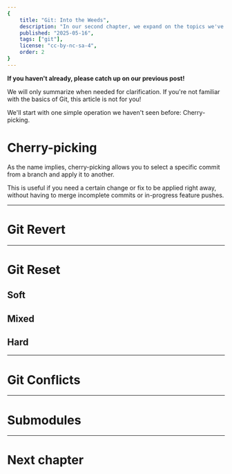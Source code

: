```yaml
---
{
	title: "Git: Into the Weeds",
	description: "In our second chapter, we expand on the topics we've discussed and talk about the bothersome and tricky portions of Git!",
	published: "2025-05-16",
	tags: ["git"],
	license: "cc-by-nc-sa-4",
	order: 2
}
---
```


**If you haven't already, please catch up on our previous post!**

We will only summarize when needed for clarification. If you're not familiar with the basics of Git, this article is not for you!

We'll start with one simple operation we haven't seen before: Cherry-picking.

# Cherry-picking

As the name implies, cherry-picking allows you to select a specific commit from a branch and apply it to another.

This is useful if you need a certain change or fix to be applied right away, without having to merge incomplete commits or in-progress feature pushes.

---

# Git Revert

---

# Git Reset

## Soft

## Mixed

## Hard

---

# Git Conflicts

---

# Submodules

---

# Next chapter